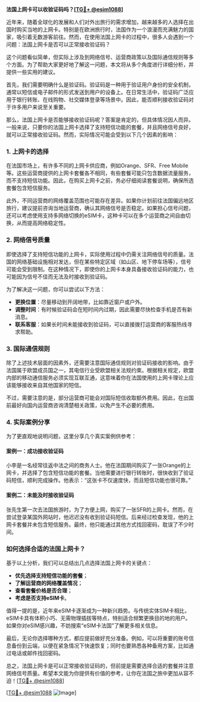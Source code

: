 **法国上网卡可以收验证码吗？[[TG💪+ @esim1088](https://t.me/s/esim1088)]**

近年来，随着全球化的发展和人们对外出旅行的需求增加，越来越多的人选择在出国时购买当地的上网卡。特别是在欧洲旅行时，法国作为一个浪漫而充满魅力的国家，吸引着无数游客前往。然而，在使用法国上网卡的过程中，很多人会遇到一个问题：法国上网卡是否可以正常接收验证码？

这个问题看似简单，但实际上涉及到网络信号、运营商政策以及国际通信规则等多个方面。为了帮助大家更好地了解这一问题，本文将从多个角度进行详细分析，并提供一些实用的建议。

首先，我们需要明确什么是验证码。验证码是一种用于验证用户身份的安全机制，通常以短信或电子邮件的形式发送到用户的设备上。在日常生活中，验证码广泛应用于银行转账、在线购物、社交媒体登录等场景中。因此，能否顺利接收验证码对于许多用户来说至关重要。

那么，法国上网卡是否能够接收验证码呢？答案是肯定的，但具体情况因人而异。一般来说，只要你的法国上网卡选择了支持短信功能的套餐，并且网络信号良好，就可以正常接收验证码。然而，实际情况可能会受到以下几个因素的影响：

### **1. 上网卡的选择**
在法国市场上，有许多不同的上网卡供应商，例如Orange、SFR、Free Mobile等。这些运营商提供的上网卡套餐各不相同，有些套餐可能只包含数据流量服务，而不支持短信功能。因此，在购买上网卡之前，务必仔细阅读套餐说明，确保所选套餐包含短信服务。

此外，不同运营商的网络覆盖范围也可能存在差异。如果你计划前往法国偏远地区旅行，建议提前咨询当地运营商，确认其网络信号是否稳定。如果担心信号问题，还可以考虑使用支持多网络切换的eSIM卡，这种卡可以在多个运营商之间自由切换，从而提高网络稳定性。

### **2. 网络信号质量**
即使选择了支持短信功能的上网卡，实际使用过程中仍需关注网络信号的质量。法国的网络基础设施相对发达，但在某些特定区域（如山区、地下停车场等），信号可能会受到限制。在这种情况下，即使你的上网卡本身具备接收验证码的能力，也可能因为信号不佳而无法及时接收到验证码。

为了解决这一问题，你可以尝试以下方法：
- **更换位置**：尽量移动到开阔地带，比如靠近窗户或户外。
- **调整时间**：有时候验证码会在短时间内过期，因此需要尽快检查手机是否有新消息。
- **联系客服**：如果长时间未能接收到验证码，可以直接拨打运营商的客服热线寻求帮助。

### **3. 国际通信规则**
除了上述技术层面的因素外，还需要注意国际通信规则对验证码接收的影响。由于法国属于欧盟成员国之一，其电信行业受欧盟相关法规约束。根据相关规定，欧盟内部的移动通信服务必须实现互联互通，这意味着你在法国使用的上网卡理论上应该能够接收来自其他国家的短信。

不过，需要注意的是，部分运营商可能会对国际短信收取额外费用。因此，在出国前最好向国内运营商咨询清楚相关政策，以免产生不必要的费用。

### **4. 实际案例分享**
为了更直观地说明问题，这里分享几个真实案例供参考：

#### **案例一：成功接收验证码**
小李是一名经常往返中法之间的商务人士。他在法国期间购买了一张Orange的上网卡，并选择了包含短信功能的套餐。当他需要进行银行转账时，很快收到了验证码短信，顺利完成操作。他表示：“这张卡不仅速度快，而且短信功能也很可靠。”

#### **案例二：未能及时接收验证码**
张先生第一次去法国旅游时，为了方便上网，购买了一张SFR的上网卡。然而，在尝试登录某国外网站时，他迟迟没有收到验证码短信。后来经过检查发现，他的上网卡套餐并未包含短信服务。最终，他只能通过其他方式找回密码，耽误了不少时间。

### **如何选择合适的法国上网卡？**
基于以上分析，我们可以总结出几点选择法国上网卡的关键点：
- **优先选择支持短信功能的套餐**；
- **了解运营商的网络覆盖情况**；
- **查看套餐价格是否合理**；
- **考虑是否支持eSIM卡**。

值得一提的是，近年来eSIM卡逐渐成为一种新兴趋势。与传统实体SIM卡相比，eSIM卡具有体积小巧、无需物理插拔等特点，特别适合频繁更换目的地的用户。如果你对eSIM感兴趣，不妨搜索“eSIM卡法国”了解更多相关信息。

最后，无论你选择哪种方式，都应提前做好充分准备。例如，可以将重要的账号信息备份到云端，以便在紧急情况下快速恢复；同时也要熟悉各种备用方案，比如通过电话或邮件找回密码。

总之，法国上网卡是可以正常接收验证码的，但前提是需要选择合适的套餐并注意网络信号质量。希望本文能为你提供有价值的参考，让你在法国之旅中更加从容不迫！[[TG💪+ @esim1088](https://t.me/s/esim1088)]

[[TG💪+ @esim1088](https://t.me/s/esim1088) ![Image](https://i.postimg.cc/4NQfJmqS/Snipaste-2025-05-13-00-14-12.png)]